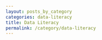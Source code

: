 ```yaml
---
layout: posts_by_category
categories: data-literacy
title: Data Literacy
permalink: /category/data-literacy
---
```

